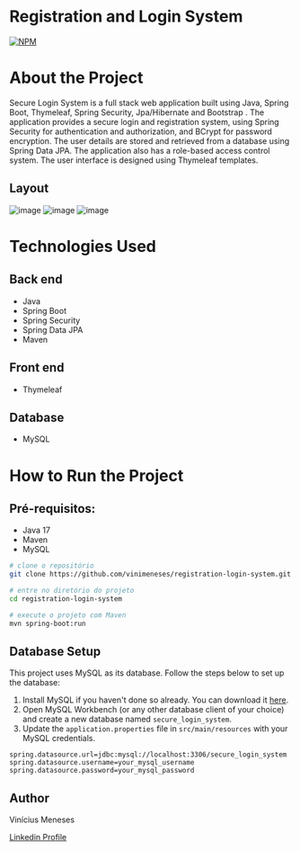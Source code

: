 # Registration and Login System
[![NPM](https://img.shields.io/npm/l/react)](https://github.com/vinimeneses/registration-login-system/blob/main/LICENSE)

# About the Project

Secure Login System is a full stack web application built using Java, Spring Boot, Thymeleaf, Spring Security, Jpa/Hibernate and Bootstrap .
The application provides a secure login and registration system, using Spring Security for authentication and authorization, and BCrypt for password encryption.
The user details are stored and retrieved from a database using Spring Data JPA. The application also has a role-based access control system. The user interface is designed using Thymeleaf templates.

## Layout
![image](https://github.com/vinimeneses/registration-login-system/assets/142733323/c62475de-4b32-4596-8f8e-a5177a8208c8)
![image](https://github.com/vinimeneses/registration-login-system/assets/142733323/1838cd4e-a188-440f-9aba-fe56cb06724e)
![image](https://github.com/vinimeneses/registration-login-system/assets/142733323/35f3495a-a6f5-4aff-a327-c1046da5f20b)


# Technologies Used
## Back end
- Java
- Spring Boot
- Spring Security
- Spring Data JPA
- Maven
## Front end
- Thymeleaf
## Database
- MySQL

# How to Run the Project

## Pré-requisitos: 
- Java 17
- Maven 
- MySQL

```bash
# clone o repositório
git clone https://github.com/vinimeneses/registration-login-system.git

# entre no diretório do projeto
cd registration-login-system

# execute o projeto com Maven
mvn spring-boot:run
```

## Database Setup

This project uses MySQL as its database. Follow the steps below to set up the database:

1. Install MySQL if you haven't done so already. You can download it [here](https://dev.mysql.com/downloads/installer/).
2. Open MySQL Workbench (or any other database client of your choice) and create a new database named `secure_login_system`.
3. Update the `application.properties` file in `src/main/resources` with your MySQL credentials.

```properties
spring.datasource.url=jdbc:mysql://localhost:3306/secure_login_system
spring.datasource.username=your_mysql_username
spring.datasource.password=your_mysql_password
```

## Author
Vinícius Meneses

[Linkedin Profile](https://www.linkedin.com/in/vinimeneses/)
